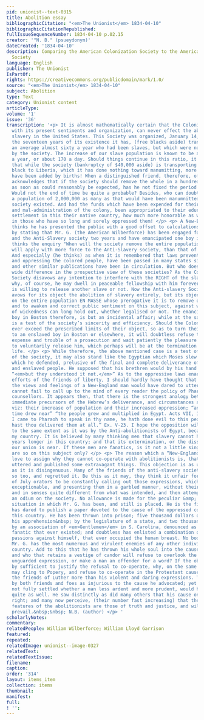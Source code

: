```yaml
---
pid: unionist--text-0315
title: Abolition essay
bibliographicCitation: "<em>The Unionist</em> 1834-04-10"
bibliographicCitationRepublished: 
fullIssueSequenceNumber: 1834-04-10 p.02.15
creator: '"N. B." (psueydonym)'
dateCreated: '1834-04-10'
description: Comparing the American Colonization Society to the American Anti-Slavery
  Society
language: English
publisher: The Unionist
IsPartOf: 
rights: https://creativecommons.org/publicdomain/mark/1.0/
source: "<em>The Unionist</em> 1834-04-10"
subject: Abolition
type: Text
category: Unionist content
articleType: 
volume: '1'
issue: '36'
transcription: '<p> It is almost mathematically certain that the Colonization Society
  with its present sentiments and organization, can never effect the abolition of
  slavery in the United States. This Society was organized, January 14, 1817. During
  the seventeen years of its existence it has, (free blacks aside) transported on
  an average almost sixty a year who had been slaves, but which were not emancipated
  by the society. The increase of our slave population is known to be about 60 thousand
  a year, or about 170 a day. Should things continue in this ratio, it may be seen,
  that while the society (bankruptcy of $40,000 aside) is transporting one emancipated
  black to Liberia, which it has done nothing toward manumitting, more than a thousand
  have been added by births! When a distinguished friend, therefore, of the society
  acknowledges that if the society should remove the whole in a hundred years it is
  as soon as could reasonably be expected, has he not fixed the period quite too soon?
  Would not the end of time be quite a probable? Besides, who can doubt that from
  a population of 2,000,000 as many as that would have been manumnitted had no such
  society existed. And had the funds which have been expended for their outfit, transportation,
  and mal-administration of the colony, been appropriated to their education and comfortable
  settlement in this their native country, how much more honorable as well as righteous
  in those who have so long and sorely oppressed them! </p> <p> A New-England citizen
  thinks he has presented the public with a good offset to calculations like the above,
  by stating that Mr. G. (the American Wilberforce) has been engaged for several years,
  and the Anti-Slavery society two years and have emancipated one boy in Boston. And
  thinks the enquiry "When will the society remove the entire population of our country?”
  will apply with more force to the Anti-Slavery society, than that of the Colonization.
  And especially (he thinks) as when it is remembered that laws preventing emancipation
  and oppressing the colored people, have been passed in many states since the Liberator
  and other similar publications have been in circulation. But who does not see a
  wide difference in the prospective view of these societies? As the Colonization
  Society disavows any intention to interfere with the RIGHT of the slave holder,
  why, of course, he may dwell in peaceable fellowship with him forever, whether he
  is willing to release another slave or not. Now the Anti-slavery Society not only
  avows for its object the abolition of slavery entirely, but its object is to act
  on the entire population EN MASSE whose prerogative it is to remove oppressive laws,
  and to awaken and correct public sentiment on this subject, against which no system
  of wickedness can long hold out, whether legalised or not. The emancipation of the
  boy in Boston therefore, is but an incidental affair; while at the same time it
  is a test of the society’s sincerity and efficiency. Should the Colonization Society
  ever exceed the prescribed limits of their object, so as to turn their attention
  to an enslaved boy in Boston or elsewhere, it will doubtless refuse to incur the
  expense and trouble of a prosecution and wait patiently the pleasure of his holder
  to voluntarily release him, which perhaps will be at the termination of the slave’s
  life. </p> <p> While therefore, the above mentioned case is a test of the vigor
  of the society, it may also stand like the Egyptian which Moses slew and the Hebrew
  which he defended, prelusive of the final and complete deliverance of that unhappy
  and enslaved people. He supposed that his brethren would by his hand deliver them;
  “<em>but they understood it not.</em>” As to the oppressive laws enacted since the
  efforts of the friends of liberty, I should hardly have thought that a man with
  the views and feelings of a New-England man would have dared to utter them, as it
  cannot fail to call up to the mind of every reader the policy of Pharaoh and his
  counsellors. It appears then, that there is the strongest analogy between the two
  immediate precursors of the Hebrew’s deliverance, and circumstances among ourselves,
  viz: their increase of population and their increased oppression; “and when the
  time drew near” “the people grew and multiplied in Egypt. Acts VII, 17. “For since
  I came to Pharaoh to speak in thy name, he hath done evil to this people; neither
  hast thou delivered them at all.” Ex. V-23. I hope the opposition will not be carried
  to the same extent as it was by the Anti-abolitionists of Egypt, because I love
  my country. It is believed by many thinking men that slavery cannot hold out thirty
  years longer in this country; and that its extermination, or the dissolution of
  our union is near. If these men are fanatics, is it not a little singular that they
  are so on this subject only? </p> <p> The reason which a “New-England man” and others
  love to assign why they cannot co-operate with abolitionists is, that Mr. G. has
  uttered and published some extravagant things. This objection is as unsatisfactory
  as it is disingenuous. Many of the friends of the anti-slavery society have thought
  so too, and regretted it. Be this as it may, they think it unfair for the fourth
  of July orators to be constantly calling out those expressions, which they deem
  exceptionable, and presenting them in a garbled manner, without their qualifications,
  and in senses quite different from what was intended, and then attempting to fix
  an odium on the society. No allowance is made for the peculiar &amp; extraordinary
  situation in which Mr. G. has been, and still is placed. He is the first man who
  has dared to publish a paper devoted to the cause of the oppressed colored man of
  this country. He has been thrown into prison; five thousand dollars offered for
  his apprehension&nbsp; by the legislature of a state, and two thousand five hundred
  by an association of <em>Gentlemen</em> in S. Carolina, denounced as the veriest
  fanatic that ever existed; and doubtless has enlisted a combination of the worst
  passions against himself, that ever occupied the human breast. No body doubts that
  Mr. G. has the most numerous and virulent enemies of any other individual in this
  country. Add to this that he has thrown his whole soul into the cause which he pleads,
  and who that retains a vestige of candor will refuse to overlook the sally of an
  unguarded expression, or make a man an offender for a word? If the objection above-mentioned
  by sufficient to justify the refusal to co-operate, why, on the same principle we
  may cling to Popery, and refuse to co-operate in the Protestant cause. Nothing tried
  the friends of Luther more than his violent and daring expressions. They were considered
  by both friends and foes as injurious to the cause he advocated; yet it is a question
  not fully settled whether a man less ardent and more prudent, would have succeeded
  quite as well. He saw distinctly as did many others that his cause on the main was
  right; and many now perceive, (their number fast increasing) that the prominent
  features of the abolitionists are those of truth and justice, and will most assuredly
  prevail.&nbsp;&nbsp; N.B. (author) </p> '
scholarlyNotes: 
commentary: 
relatedPeople: William Wilberforce; William Lloyd Garrison
featured: 
repeated: 
relatedImage: unionist--image-0327
relatedText: 
relatedTextIssue: 
filename: 
caption: 
order: '314'
layout: items_item
collection: items
thumbnail: 
manifest: 
full: 
! '': 
---
```

